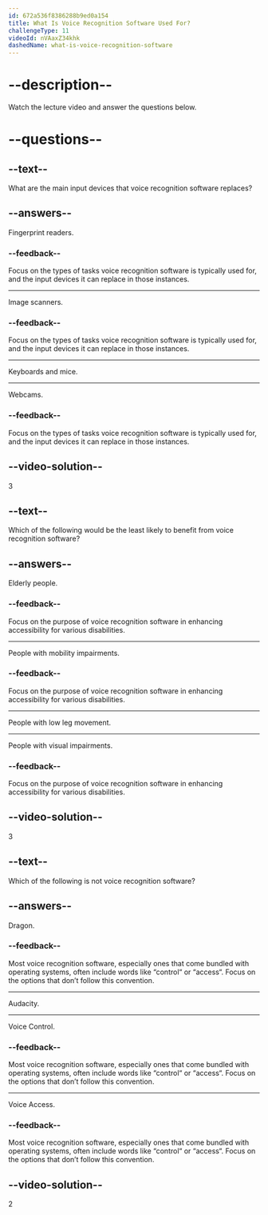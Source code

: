```yaml
---
id: 672a536f8386288b9ed0a154
title: What Is Voice Recognition Software Used For?
challengeType: 11
videoId: nVAaxZ34khk
dashedName: what-is-voice-recognition-software
---
```


# --description--

Watch the lecture video and answer the questions below.

# --questions--

## --text--

What are the main input devices that voice recognition software replaces?

## --answers--

Fingerprint readers.

### --feedback--

Focus on the types of tasks voice recognition software is typically used for, and the input devices it can replace in those instances.

---

Image scanners.

### --feedback--

Focus on the types of tasks voice recognition software is typically used for, and the input devices it can replace in those instances.

---

Keyboards and mice.

---

Webcams.

### --feedback--

Focus on the types of tasks voice recognition software is typically used for, and the input devices it can replace in those instances.

## --video-solution--

3

## --text--

Which of the following would be the least likely to benefit from voice recognition software?

## --answers--

Elderly people.

### --feedback--

Focus on the purpose of voice recognition software in enhancing accessibility for various disabilities.

---

People with mobility impairments.

### --feedback--

Focus on the purpose of voice recognition software in enhancing accessibility for various disabilities.

---

People with low leg movement.

---

People with visual impairments.

### --feedback--

Focus on the purpose of voice recognition software in enhancing accessibility for various disabilities.

## --video-solution--

3

## --text--

Which of the following is not voice recognition software?

## --answers--

Dragon.

### --feedback--

Most voice recognition software, especially ones that come bundled with operating systems, often include words like “control“ or “access“. Focus on the options that don’t follow this convention.

---

Audacity.

---

Voice Control.

### --feedback--

Most voice recognition software, especially ones that come bundled with operating systems, often include words like “control“ or “access“. Focus on the options that don’t follow this convention.

---

Voice Access.

### --feedback--

Most voice recognition software, especially ones that come bundled with operating systems, often include words like “control“ or “access“. Focus on the options that don’t follow this convention.

## --video-solution--

2
